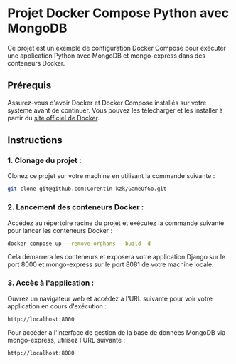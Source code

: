 # Projet Docker Compose Python avec MongoDB

Ce projet est un exemple de configuration Docker Compose pour exécuter une application Python avec MongoDB et mongo-express dans des conteneurs Docker.

## Prérequis

Assurez-vous d'avoir Docker et Docker Compose installés sur votre système avant de continuer. Vous pouvez les télécharger et les installer à partir du [site officiel de Docker](https://www.docker.com/get-started).

## Instructions

### 1. Clonage du projet :

Clonez ce projet sur votre machine en utilisant la commande suivante :

```bash
git clone git@github.com:Corentin-kzk/GameOfGo.git
```

### 2. Lancement des conteneurs Docker :

Accédez au répertoire racine du projet et exécutez la commande suivante pour lancer les conteneurs Docker :

```bash
docker compose up --remove-orphans --build -d
```

Cela démarrera les conteneurs et exposera votre application Django sur le port 8000 et mongo-express sur le port 8081 de votre machine locale.

### 3. Accès à l'application :

Ouvrez un navigateur web et accédez à l'URL suivante pour voir votre application en cours d'exécution :

```
http://localhost:8000
```

Pour accéder à l'interface de gestion de la base de données MongoDB via mongo-express, utilisez l'URL suivante :

```
http://localhost:8080
```
